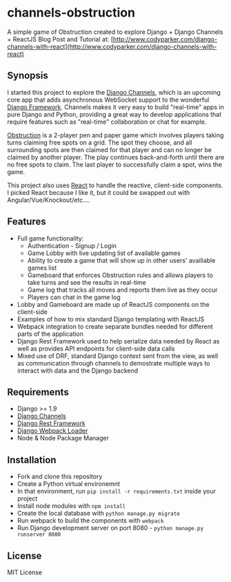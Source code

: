 # channels-obstruction
A simple game of Obstruction created to explore Django + Django Channels + ReactJS
Blog Post and Tutorial at: [http://www.codyparker.com/django-channels-with-react](http://www.codyparker.com/django-channels-with-react)


## Synopsis

I started this project to explore the [Django Channels](https://github.com/django/channels), which is an upcoming core app that adds asynchronous WebSocket support to the wonderful [Django Framework](http://www.djangoproject.com). Channels makes it very easy to build "real-time" apps in pure Django and Python, providing a great way to develop applications that require features such as "real-time" collaboration or chat for example.  

[Obstruction](http://www.papg.com/show?2XMX) is a 2-player pen and paper game which involves players taking turns claiming free spots on a grid. The spot they choose, and all surrounding spots are then claimed for that player and can no longer be claimed by another player. The play continues back-and-forth until there are no free spots to claim. The last player to successfully claim a spot, wins the game.

This project also uses [React](https://facebook.github.io/react/) to handle the reactive, client-side components. I picked React because I like it, but it could be swapped out with Angular/Vue/Knockout/etc....

## Features

* Full game functionality:
    * Authentication - Signup / Login
    * Game Lobby with live updating list of available games
    * Ability to create a game that will show up in other users' availiable games list
    * Gameboard that enforces Obstruction rules and allows players to take turns and see the results in real-time
    * Game log that tracks all moves and reports them live as they occur
    * Players can chat in the game log
* Lobby and Gameboard are made up of ReactJS components on the client-side
* Examples of how to mix standard Django templating with ReactJS
* Webpack integration to create separate bundles needed for different parts of the application
* Django Rest Framework used to help serialize data needed by React as well as provides API endpoints for client-side data calls
* Mixed use of DRF, standard Django context sent from the view, as well as communication through channels to demostrate multiple ways to interact with data and the Django backend

## Requirements

* Django >= 1.9
* [Django Channels](https://github.com/django/channels)
* [Django Rest Framework](http://www.django-rest-framework.org/)
* [Django Webpack Loader](https://github.com/owais/django-webpack-loader)
* Node & Node Package Manager

## Installation

* Fork and clone this repository
* Create a Python virtual environemnt
* In that environment, run ```pip install -r requirements.txt``` inside your project
* Install node modules with ```npm install```
* Create the local database with ```python manage.py migrate```
* Run webpack to build the components with ```webpack``` 
* Run Django development server on port 8080 - ```python manage.py runserver 8080```

## License

MIT License
